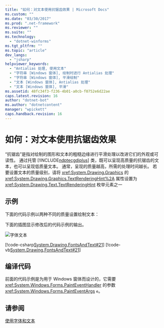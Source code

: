 ```yaml
---
title: "如何：对文本使用抗锯齿效果 | Microsoft Docs"
ms.custom: ""
ms.date: "03/30/2017"
ms.prod: ".net-framework"
ms.reviewer: ""
ms.suite: ""
ms.technology: 
  - "dotnet-winforms"
ms.tgt_pltfrm: ""
ms.topic: "article"
dev_langs: 
  - "jsharp"
helpviewer_keywords: 
  - "Antialias 处理, 使用文本"
  - "字符串 [Windows 窗体], 绘制时进行 Antialias 处理"
  - "字符串 [Windows 窗体], 平滑绘制"
  - "文本 [Windows 窗体], Antialias 处理"
  - "文本 [Windows 窗体], 平滑"
ms.assetid: 48fc34f3-f236-4b01-a0cb-f0752e6d22ae
caps.latest.revision: 16
author: "dotnet-bot"
ms.author: "dotnetcontent"
manager: "wpickett"
caps.handback.revision: 16
---
```

# 如何：对文本使用抗锯齿效果
“抗锯齿”是指对绘制的图形和文本的粗糙边缘进行平滑处理以改进它们的外观或可读性。  通过托管 [!INCLUDE[ndptecgdiplus](../../../../includes/ndptecgdiplus-md.md)] 类，既可以呈现高质量的抗锯齿的文本，也可以呈现低质量文本。  通常，呈现的质量越高，所需的处理时间越长。  若要设置文本的质量级别，请将 <xref:System.Drawing.Graphics> 的 <xref:System.Drawing.Graphics.TextRenderingHint%2A> 属性设置为 <xref:System.Drawing.Text.TextRenderingHint> 枚举元素之一  
  
## 示例  
 下面的代码示例以两种不同的质量设置绘制文本：  
  
 下面的插图显示修改后的代码示例的输出。  
  
 ![字体文本](../../../../docs/framework/winforms/advanced/media/fontstext10.png "FontsText10")  
  
 [!code-csharp[System.Drawing.FontsAndText#21](../../../../samples/snippets/csharp/VS_Snippets_Winforms/System.Drawing.FontsAndText/CS/Class1.cs#21)]
 [!code-vb[System.Drawing.FontsAndText#21](../../../../samples/snippets/visualbasic/VS_Snippets_Winforms/System.Drawing.FontsAndText/VB/Class1.vb#21)]  
  
## 编译代码  
 前面的代码示例是为用于 Windows 窗体而设计的，它需要 <xref:System.Windows.Forms.PaintEventHandler> 的参数 <xref:System.Windows.Forms.PaintEventArgs> `e`。  
  
## 请参阅  
 [使用字体和文本](../../../../docs/framework/winforms/advanced/using-fonts-and-text.md)